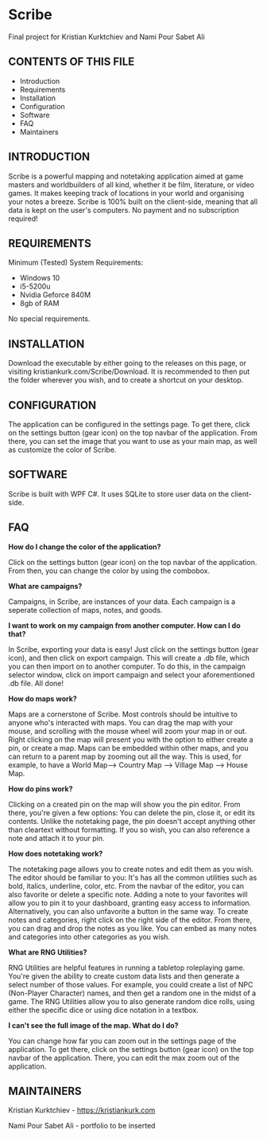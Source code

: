 # Scribe
Final project for Kristian Kurktchiev and Nami Pour Sabet Ali


CONTENTS OF THIS FILE
---------------------
   
 * Introduction
 * Requirements
 * Installation
 * Configuration
 * Software
 * FAQ
 * Maintainers


INTRODUCTION
------------
Scribe is a powerful mapping and notetaking application aimed at game masters and worldbuilders of all kind, whether it be film, literature, or video games. It makes keeping track of locations in your world and organising your notes a breeze. Scribe is 100% built on the client-side, meaning that all data is kept on the user's computers. No payment and no subscription required!


REQUIREMENTS
------------
Minimum (Tested) System Requirements:
* Windows 10
* i5-5200u
* Nvidia Geforce 840M
* 8gb of RAM

No special requirements.


INSTALLATION
------------
Download the executable by either going to the releases on this page, or visiting kristiankurk.com/Scribe/Download. It is recommended to then put the folder wherever you wish, and to create a shortcut on your desktop.


CONFIGURATION
------------
The application can be configured in the settings page. To get there, click on the settings button (gear icon) on the top navbar of the application. From there, you can set the image that you want to use as your main map, as well as customize the color of Scribe.


SOFTWARE
------------
Scribe is built with WPF C#. It uses SQLite to store user data on the client-side.


FAQ
------------
**How do I change the color of the application?**

Click on the settings button (gear icon) on the top navbar of the application. From then, you can change the color by using the combobox.


**What are campaigns?**

Campaigns, in Scribe, are instances of your data. Each campaign is a seperate collection of maps, notes, and goods.


**I want to work on my campaign from another computer. How can I do that?**

In Scribe, exporting your data is easy! Just click on the settings button (gear icon), and then click on export campaign. This will create a .db file, which you can then import on to another computer. To do this, in the campaign selector window, click on import campaign and select your aforementioned .db file. All done!


**How do maps work?**

Maps are a cornerstone of Scribe. Most controls should be intuitive to anyone who's interacted with maps. You can drag the map with your mouse, and scrolling with the mouse wheel will zoom your map in or out. Right clicking on the map will present you with the option to either create a pin, or create a map. Maps can be embedded within other maps, and you can return to a parent map by zooming out all the way. This is used, for example, to have a World Map--> Country Map --> Village Map --> House Map. 


**How do pins work?**

Clicking on a created pin on the map will show you the pin editor. From there, you're given a few options: You can delete the pin, close it, or edit its contents. Unlike the notetaking page, the pin doesn't accept anything other than cleartext without formatting. If you so wish, you can also reference a note and attach it to your pin.


**How does notetaking work?**

The notetaking page allows you to create notes and edit them as you wish. The editor should be familiar to you: It's has all the common utilities such as bold, italics, underline, color, etc. From the navbar of the editor, you can also favorite or delete a specific note. Adding a note to your favorites will allow you to pin it to your dashboard, granting easy access to information. Alternatively, you can also unfavorite a button in the same way. To create notes and categories, right click on the right side of the editor. From there, you can drag and drop the notes as you like. You can embed as many notes and categories into other categories as you wish.


**What are RNG Utilities?**

RNG Utilities are helpful features in running a tabletop roleplaying game. You're given the ability to create custom data lists and then generate a select number of those values. For example, you could create a list of NPC (Non-Player Character) names, and then get a random one in the midst of a game. The RNG Utilities allow you to also generate random dice rolls, using either the specific dice or using dice notation in a textbox. 

**I can't see the full image of the map. What do I do?**

You can change how far you can zoom out in the settings page of the application. To get there, click on the settings button (gear icon) on the top navbar of the application. There, you can edit the max zoom out of the application.


MAINTAINERS
------------
Kristian Kurktchiev - https://kristiankurk.com

Nami Pour Sabet Ali - portfolio to be inserted
